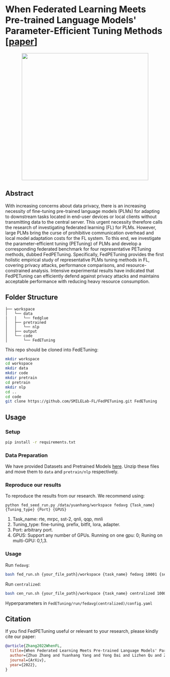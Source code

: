 # When Federated Learning Meets Pre-trained Language Models' Parameter-Efficient Tuning Methods [[paper](https://arxiv.org/abs/2212.10025)]
<p align="center">
<img src="figures/overview.png" width="400">
</p>

## Abstract

With increasing concerns about data privacy, there is an increasing necessity of fine-tuning pre-trained language models (PLMs) for adapting to downstream tasks located in end-user devices or local clients without transmitting data to the central server. This urgent necessity therefore calls the research of investigating federated learning (FL) for PLMs. However, large PLMs bring the curse of prohibitive communication overhead and local model adaptation costs for the FL system. To this end, we investigate the parameter-efficient tuning (PETuning) of PLMs and develop a corresponding federated benchmark for four representative PETuning methods, dubbed FedPETuning.
Specifically, FedPETuning provides the first holistic empirical study of representative PLMs tuning methods in FL, covering privacy attacks, performance comparisons, and resource-constrained analysis. Intensive experimental results have indicated that FedPETuning can efficiently defend against privacy attacks and maintains acceptable performance with reducing heavy resource consumption.

## Folder Structure
```grapha  
├── workspace  
│   └── data  
|   |   └── fedglue    
│   ├── pretrained  
│   │   └── nlp  
│   ├── output  
│   └── code  
│       └── FedETuning  
```  

This repo should be cloned into FedETuning:

```bash  
mkdir workspace  
cd workspace  
mkdir data  
mkdir code  
mkdir pretrain  
cd pretrain 
mkdir nlp  
cd ..  
cd code
git clone https://github.com/SMILELab-FL/FedPETuning.git FedETuning
```  

## Usage

### Setup
```bash
pip install -r requirements.txt
```

### Data Preparation
We have provided Datasets and Pretrained Models [here](https://drive.google.com/drive/folders/14w_H7K8SU8dgZJZN2bK4e4s06QD28GU5?usp=sharing). Unzip these files and move them to ```data``` and ```pretrain/nlp``` respectively.

### Reproduce our results

To reproduce the results from our research. We recommend using:

```
python fed_seed_run.py /data/yuanhang/workspace fedavg {Task_name} {Tuning_type} {Port} {GPUS}
```

1. Task_name: rte, mrpc, sst-2, qnli, qqp, mnli
2. Tuning_type: fine-tuning, prefix, bitfit, lora, adapter.
3. Port: arbitrary port.
4. GPUS: Support any number of GPUs. Running on one gpu: 0; Runing on multi-GPU: 0,1,3.

### Usage
Run `fedavg`:
```bash
bash fed_run.sh {your_file_path}/workspace {task_name} fedavg 10001 {server_gpu_id} {client1_gpu_id} {client2_gpu_id}
```

Run `centralized`:
```bash
bash cen_run.sh {your_file_path}/workspace {task_name} centralized 10001 {server_gpu_id}
```

Hyperparameters  in ```FedETuning/run/fedavg(centralized)/config.yaml```

## Citation

If you find FedPETuning useful or relevant to your research, please kindly cite our paper:

```bibtex
@article{Zhang2022WhenFL,
  title={When Federated Learning Meets Pre-trained Language Models' Parameter-Efficient Tuning Methods},
  author={Zhuo Zhang and Yuanhang Yang and Yong Dai and Lizhen Qu and Zenglin Xu},
  journal={ArXiv},
  year={2022},
}
```
